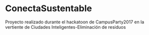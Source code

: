# ConectaSustentable
 Proyecto realizado durante el hackatoon de CampusParty2017 en la vertiente de Ciudades Inteligentes-Eliminación de residuos
